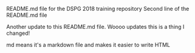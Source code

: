 README.md file for the DSPG 2018 training repository 
Second line of the README.md file

Another update to this README.md file.
Woooo updates this is a thing I changed!

md means it's a markdown file and makes it easier to write HTML
